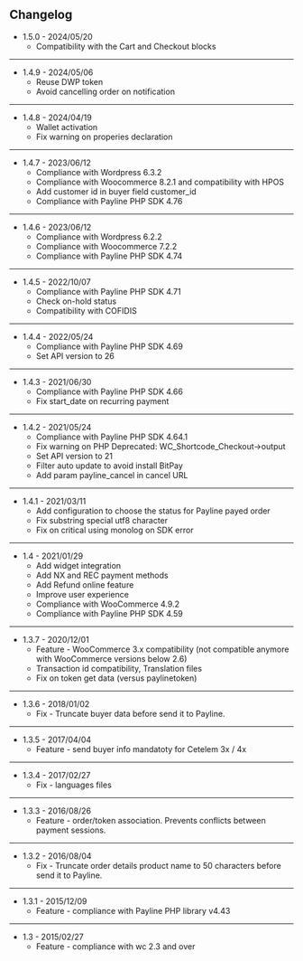 Changelog
-------
* 1.5.0 - 2024/05/20
  * Compatibility with the Cart and Checkout blocks

---
* 1.4.9 - 2024/05/06
  * Reuse DWP token
  * Avoid cancelling order on notification

---
* 1.4.8 - 2024/04/19
  * Wallet activation
  * Fix warning on properies declaration

---
* 1.4.7 - 2023/06/12
  * Compliance with Wordpress 6.3.2
  * Compliance with Woocommerce 8.2.1 and compatibility with HPOS
  * Add customer id in buyer field customer_id
  * Compliance with Payline PHP SDK 4.76

---
* 1.4.6 - 2023/06/12
  * Compliance with Wordpress 6.2.2
  * Compliance with Woocommerce 7.2.2
  * Compliance with Payline PHP SDK 4.74

---
* 1.4.5 - 2022/10/07
  * Compliance with Payline PHP SDK 4.71
  * Check on-hold status
  * Compatibility with COFIDIS
  
---
* 1.4.4 - 2022/05/24
  * Compliance with Payline PHP SDK 4.69
  * Set API version to 26

---
* 1.4.3 - 2021/06/30
  * Compliance with Payline PHP SDK 4.66
  * Fix start_date on recurring payment

---
* 1.4.2 - 2021/05/24
  * Compliance with Payline PHP SDK 4.64.1
  * Fix warning on PHP Deprecated:  WC_Shortcode_Checkout->output
  * Set API version to 21
  * Filter auto update to avoid install BitPay
  * Add param payline_cancel in cancel URL
  
---
* 1.4.1 - 2021/03/11
  * Add configuration to choose the status for Payline payed order
  * Fix substring special utf8 character
  * Fix on critical using monolog on SDK error 

---
* 1.4 - 2021/01/29
  * Add widget integration
  * Add NX and REC payment methods
  * Add Refund online feature
  * Improve user experience
  * Compliance with WooCommerce 4.9.2
  * Compliance with Payline PHP SDK 4.59
  
---
* 1.3.7 - 2020/12/01
  * Feature - WooCommerce 3.x compatibility (not compatible anymore with WooCommerce versions below 2.6)
  * Transaction id compatibility, Translation files
  * Fix on token get data (versus paylinetoken)
---
* 1.3.6 - 2018/01/02  
  * Fix - Truncate buyer data before send it to Payline.
---
* 1.3.5 - 2017/04/04
  * Feature - send buyer info mandatoty for Cetelem 3x / 4x
---     
* 1.3.4 - 2017/02/27  
  * Fix - languages files
---
* 1.3.3 - 2016/08/26  
  * Feature - order/token association. Prevents conflicts between payment sessions.
---
* 1.3.2 - 2016/08/04  
  * Fix - Truncate order details product name to 50 characters before send it to Payline.
---
* 1.3.1 - 2015/12/09  
  * Feature - compliance with Payline PHP library v4.43
---
* 1.3 - 2015/02/27  
  * Feature - compliance with wc 2.3 and over
